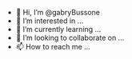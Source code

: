 - 👋 Hi, I’m @gabryBussone
- 👀 I’m interested in ...
- 🌱 I’m currently learning ...
- 💞️ I’m looking to collaborate on ...
- 📫 How to reach me ...

<!---
gabryBussone/gabryBussone is a ✨ special ✨ repository because its `README.md` (this file) appears on your GitHub profile.
You can click the Preview link to take a look at your changes.
--->
